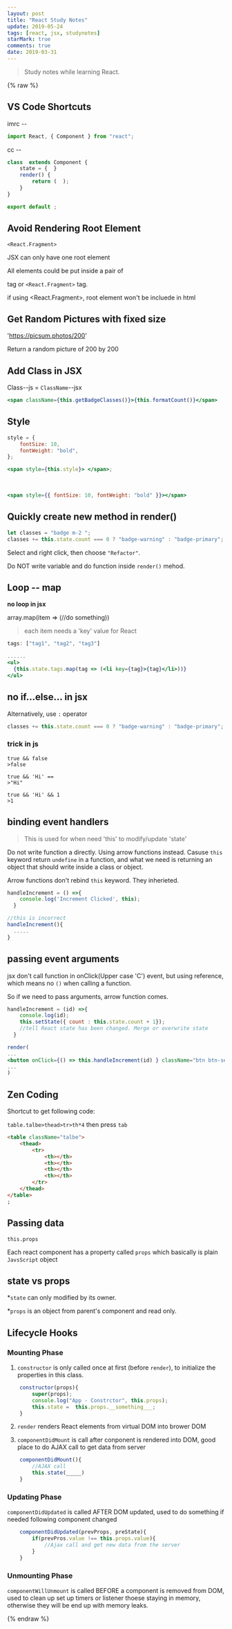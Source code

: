 ```yaml
---
layout: post
title: "React Study Notes"
update: 2019-05-24
tags: [react, jsx, studynotes]
starMark: true
comments: true
date: 2019-03-31
---
```


> Study notes while learning React.

{% raw %}

## VS Code Shortcuts

imrc --

```jsx
import React, { Component } from "react";
```

cc --

```jsx
class  extends Component {
    state = {  }
    render() {
        return (  );
    }
}

export default ;
```

## Avoid Rendering Root Element

`<React.Fragment>`

JSX can only have one root element

All elements could be put inside a pair of <div> tag or `<React.Fragment>` tag.

if using <React.Fragment>, root element won't be incluede in html

## Get Random Pictures with fixed size

'https://picsum.photos/200'

Return a random picture of 200 by 200

## Add Class in JSX

Class--js = `ClassName`--jsx

```jsx
<span className={this.getBadgeClasses()}>{this.formatCount()}</span>
```

## Style

```jsx
style = {
    fontSize: 10,
    fontWeight: "bold",
};

<span style={this.style}> </span>;
```

<br>

```jsx
<span style={{ fontSize: 10, fontWeight: "bold" }}></span>
```

## Quickly create new method in render()

```jsx
let classes = "badge m-2 ";
classes += this.state.count === 0 ? "badge-warning" : "badge-primary";
```

Select and right click, then choose `"Refactor"`.

Do NOT write variable and do function inside `render()` mehod.

## Loop -- map

**no loop in jsx**

array.map(item => (//do something))

> each item needs a 'key' value for React

```jsx
tags: ["tag1", "tag2", "tag3"]

......
<ul>
  {this.state.tags.map(tag => (<li key={tag}>{tag}</li>))}
</ul>
```

## no if...else... in jsx

Alternatively, use `:` operator

```jsx
classes += this.state.count === 0 ? "badge-warning" : "badge-primary";
```

### trick in js

    true && false
    >false

    true && 'Hi' ==
    >"Hi"

    true && 'Hi' && 1
    >1

## binding event handlers

> This is used for when need 'this' to modify/update 'state'

Do not write function a directly. Using arrow functions instead. Casuse `this` keyword return `undefine` in a function, and what we need is returning an object that should write inside a class or object.

Arrow functions don't rebind `this` keyword. They inherieted.

```jsx
handleIncrement = () =>{
    console.log('Increment Clicked', this);
  }

//this is incorrect
handleIncrement(){
  .....
}
```

## passing event arguments

jsx don't call function in onClick(Upper case 'C') event, but using reference, which means no `()` when calling a function.

So if we need to pass arguments, arrow function comes.

```jsx
handleIncrement = (id) =>{
    console.log(id);
    this.setState({ count : this.state.count + 1});
    //tell React state has been changed. Merge or overwrite state
  }

render(
...
<button onClick={() => this.handleIncrement(id) } className="btn btn-secondary btn-sm">Increament</button>
...
)
```

## Zen Coding

Shortcut to get following code:

`table.talbe>thead>tr>th*4` then press `tab`

```html
<table className="talbe">
    <thead>
        <tr>
            <th></th>
            <th></th>
            <th></th>
            <th></th>
        </tr>
    </thead>
</table>
;
```

## Passing data

`this.props`

Each react component has a property called `props` which basically is plain `JavsScript` object

## state vs props

\*`state` can only modified by its owner.

\*`props` is an object from parent's component and read only.

## Lifecycle Hooks

### Mounting Phase

1. `constructor` is only called once at first (before `render`), to initialize the properties in this class.

```jsx
    constructor(props){
        super(props);
        console.log("App - Constrctor", this.props);
        this.state =  this.props.__something___;
    }
```

2. `render` renders React elements from virtual DOM into brower DOM

3. `componentDidMount` is call after conponent is rendered into DOM, good place to do AJAX call to get data from server

```jsx
    componentDidMount(){
        //AJAX call
        this.state(_____)
    }
```

### Updating Phase

`componentDidUpdated` is called AFTER DOM updated, used to do something if needed following component changed

```jsx
    componentDidUpdated(prevProps, preState){
        if(prevPros.value !== this.props.value){
            //Ajax call and get new data from the server
        }
    }
```

### Unmounting Phase

`componentWillUnmount` is called BEFORE a component is removed from DOM, used to clean up set up timers or listener thoese staying in memory, otherwise they will be end up with memory leaks.

{% endraw %}
